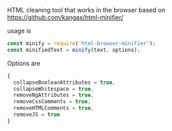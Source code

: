 HTML cleaning tool that works in the browser based on https://github.com/kangax/html-minifier/

usage is
```js
const minify = require('html-browser-minifier');
const minifiedText = minify(text, options);
```
Options are
```js
{
  collapseBooleanAttributes = true,
  collapseWhitespace = true,
  removeNgAttributes = true,
  removeCssComments = true,
  removeHTMLComments = true,
  removeJS = true
}
```
